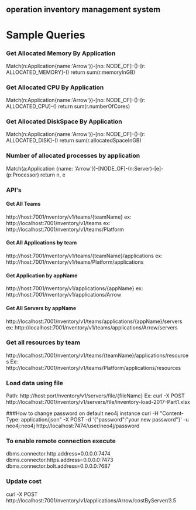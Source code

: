 ## operation inventory management system

# Sample Queries

### Get Allocated Memory By Application
Match(n:Application{name:'Arrow'})-[no: NODE_OF]-()-[r: ALLOCATED_MEMORY]-() return sum(r.memoryInGB)

### Get Allocated CPU By Application
Match(n:Application{name:'Arrow'})-[no: NODE_OF]-()-[r: ALLOCATED_CPU]-() return sum(r.numberOfCores)

### Get Allocated DiskSpace By Application
Match(n:Application{name:'Arrow'})-[no: NODE_OF]-()-[r: ALLOCATED_DISK]-() return sum(r.allocatedSpaceInGB)

### Number of allocated processes by application
Match(a:Application {name: 'Arrow'})-[NODE_OF]-(n:Server)-[e]-(p:Processor) return n, e

### API's

#### Get All Teams
http://host:7001/nventory/v1/teams/{teamName}
ex: http://localhost:7001/nventory/v1/teams
ex: http://localhost:7001/nventory/v1/teams/Platform

#### Get All Applications by team
http://host:7001/nventory/v1/teams/{teamName}/applications
ex: http://host:7001/nventory/v1/teams/Platform/applications

#### Get Application by appName
http://host:7001/nventory/v1/applications/{appName}
ex: http://host:7001/nventory/v1/applications/Arrow

#### Get All Servers by appName
http://localhost:7001/nventory/v1/teams/applications/{appName}/servers
ex: http://localhost:7001/nventory/v1/teams/applications/Arrow/servers

### Get all resources by team
http://localhost:7001/nventory/v1/teams/{teamName}/applications/resources
Ex: http://localhost:7001/nventory/v1/teams/Platform/applications/resources

### Load data using file
Path: http://host:port/nventory/v1/servers/file/{fileName}
Ex: curl -X POST http://localhost:7001/nventory/v1/servers/file/inventory-load-2017-Part1.xlsx

###How to change password on default neo4j instance
curl -H "Content-Type: application/json" -X POST -d '{"password":"your new password"}' -u neo4j:neo4j http://localhost:7474/user/neo4j/password

### To enable remote connection execute
dbms.connector.http.address=0.0.0.0:7474
dbms.connector.https.address=0.0.0.0:7473
dbms.connector.bolt.address=0.0.0.0:7687

### Update cost
curl -X POST http://localhost:7001/nventory/v1/applications/Arrow/costByServer/3.5


